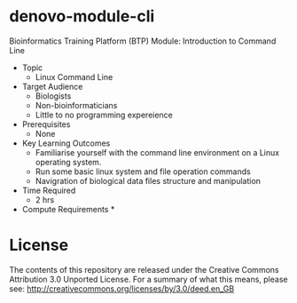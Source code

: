 # denovo-module-cli
Bioinformatics Training Platform (BTP) Module: Introduction to Command Line

  * Topic
    * Linux Command Line
  * Target Audience
    * Biologists
	* Non-bioinformaticians
	* Little to no programming expereience
  * Prerequisites
    * None
  * Key Learning Outcomes
    * Familiarise yourself with the command line environment on a Linux operating system.
    * Run some basic linux system and file operation commands
    * Navigration of biological data files structure and manipulation
  * Time Required
    * 2 hrs
  * Compute Requirements
    * 
	
License
=======
The contents of this repository are released under the Creative Commons
Attribution 3.0 Unported License. For a summary of what this means,
please see:
http://creativecommons.org/licenses/by/3.0/deed.en_GB
